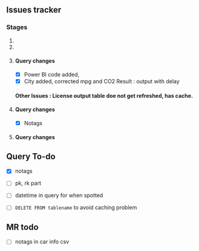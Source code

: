 ## Issues tracker
### Stages
1. 

2. 

3. #### Query changes 
   - [x] Power BI code added,
   - [x] City added, corrected mpg and CO2
  Result : output with delay
  
   #### Other Issues : License output table doe not get refreshed, has cache.
4. #### Query changes 
   - [x] Notags  

5. #### Query changes 

## Query To-do
- [x] notags
- [ ] pk, rk part
- [ ] datetime in query for when spotted
- [ ] `DELETE FROM tablename` to avoid caching problem


## MR todo

- [ ] notags in car info csv
